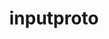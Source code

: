 ---
title: "inputproto"
layout: cache
categories: [package, develop]
meta: {"compilers": ["gcc@11.1.0", "gcc@11.4.0", "gcc@13.2.0", "gcc@9.4.0", "intel-oneapi-compilers@2025.1.0"], "num_specs": 68, "num_specs_by_stack": {"data-vis-sdk": 17, "e4s": 1, "e4s-oneapi": 19, "e4s-rocm-external": 16, "hep": 17, "ml-linux-x86_64-rocm": 1, "root": 68}, "oss": ["ubuntu20.04", "ubuntu22.04", "ubuntu24.04"], "platforms": ["linux"], "stacks": ["data-vis-sdk", "e4s", "e4s-oneapi", "e4s-rocm-external", "hep", "ml-linux-x86_64-rocm", "root"], "targets": ["x86_64_v3"], "versions": ["2.3.2"]}
spec_details: [{"compiler": "intel-oneapi-compilers@2025.1.0", "hash": "2v34zpvh4kgzpsb27oozmqax5grq6ihk", "os": "ubuntu22.04", "platform": "linux", "size": "-", "stacks": ["e4s-oneapi", "root"], "target": "x86_64_v3", "variants": ["build_system=autotools"], "versions": ["2.3.2"]}, {"compiler": "gcc@11.4.0", "hash": "32ggt5okxwp6rhy7doa5inpezfyez3x5", "os": "ubuntu22.04", "platform": "linux", "size": "-", "stacks": ["e4s-rocm-external", "hep", "root"], "target": "x86_64_v3", "variants": ["build_system=autotools"], "versions": ["2.3.2"]}, {"compiler": "gcc@11.1.0", "hash": "34fo4gpelgdu4cadgds2ctesz423godh", "os": "ubuntu20.04", "platform": "linux", "size": "-", "stacks": ["data-vis-sdk", "root"], "target": "x86_64_v3", "variants": ["build_system=autotools"], "versions": ["2.3.2"]}, {"compiler": "gcc@9.4.0", "hash": "3f57b7m5dajiwmeifunyg44gjo3dzjl7", "os": "ubuntu20.04", "platform": "linux", "size": "-", "stacks": ["data-vis-sdk", "root"], "target": "x86_64_v3", "variants": ["build_system=autotools"], "versions": ["2.3.2"]}, {"compiler": "intel-oneapi-compilers@2025.1.0", "hash": "3fmvx266xqkkn37s74dytcgmfwxbtgqm", "os": "ubuntu22.04", "platform": "linux", "size": "-", "stacks": ["e4s-oneapi", "root"], "target": "x86_64_v3", "variants": ["build_system=autotools"], "versions": ["2.3.2"]}, {"compiler": "gcc@13.2.0", "hash": "3igjjuhevx3mvp7t5bkhsmt4gbvm2ylk", "os": "ubuntu24.04", "platform": "linux", "size": "-", "stacks": ["root"], "target": "x86_64_v3", "variants": ["build_system=autotools"], "versions": ["2.3.2"]}, {"compiler": "gcc@11.1.0", "hash": "3jnxykto5risyfsro33n7lhunrgjihk6", "os": "ubuntu20.04", "platform": "linux", "size": "-", "stacks": ["data-vis-sdk", "root"], "target": "x86_64_v3", "variants": ["build_system=autotools"], "versions": ["2.3.2"]}, {"compiler": "intel-oneapi-compilers@2025.1.0", "hash": "3xy5bc7l7rfiljbzeymb7h6mjeiv4db4", "os": "ubuntu22.04", "platform": "linux", "size": "-", "stacks": ["e4s-oneapi", "root"], "target": "x86_64_v3", "variants": ["build_system=autotools"], "versions": ["2.3.2"]}, {"compiler": "gcc@11.4.0", "hash": "4cz6hzga5xnynk6hzrt6rspyhi74axlq", "os": "ubuntu22.04", "platform": "linux", "size": "-", "stacks": ["e4s-rocm-external", "hep", "root"], "target": "x86_64_v3", "variants": ["build_system=autotools"], "versions": ["2.3.2"]}, {"compiler": "gcc@11.1.0", "hash": "52whxizpgxizrx5hg43ot2hzlpignlra", "os": "ubuntu20.04", "platform": "linux", "size": "-", "stacks": ["data-vis-sdk", "root"], "target": "x86_64_v3", "variants": ["build_system=autotools"], "versions": ["2.3.2"]}, {"compiler": "intel-oneapi-compilers@2025.1.0", "hash": "5edn3drw6pysi4jabfkk3ndgz3s6tuhq", "os": "ubuntu22.04", "platform": "linux", "size": "-", "stacks": ["e4s-oneapi", "root"], "target": "x86_64_v3", "variants": ["build_system=autotools"], "versions": ["2.3.2"]}, {"compiler": "intel-oneapi-compilers@2025.1.0", "hash": "5nd6qareorquqh4e4yb7dqr64idun6mb", "os": "ubuntu22.04", "platform": "linux", "size": "-", "stacks": ["e4s-oneapi", "root"], "target": "x86_64_v3", "variants": ["build_system=autotools"], "versions": ["2.3.2"]}, {"compiler": "gcc@11.1.0", "hash": "5rqtilwairqvvzysk2kiwd3oqwrjskge", "os": "ubuntu20.04", "platform": "linux", "size": "-", "stacks": ["data-vis-sdk", "root"], "target": "x86_64_v3", "variants": ["build_system=autotools"], "versions": ["2.3.2"]}, {"compiler": "gcc@13.2.0", "hash": "5yu35pktlhkirhgux644rms6lhliibj5", "os": "ubuntu24.04", "platform": "linux", "size": "-", "stacks": ["root"], "target": "x86_64_v3", "variants": ["build_system=autotools"], "versions": ["2.3.2"]}, {"compiler": "gcc@11.1.0", "hash": "5yxkfkibfu3rmkwzw7eesm6wanxgginc", "os": "ubuntu20.04", "platform": "linux", "size": "-", "stacks": ["data-vis-sdk", "root"], "target": "x86_64_v3", "variants": ["build_system=autotools"], "versions": ["2.3.2"]}, {"compiler": "gcc@11.4.0", "hash": "6e2o6y3pdxegnwqktjmcb5jemu2gbvek", "os": "ubuntu22.04", "platform": "linux", "size": "-", "stacks": ["e4s-rocm-external", "hep", "root"], "target": "x86_64_v3", "variants": ["build_system=autotools"], "versions": ["2.3.2"]}, {"compiler": "gcc@11.1.0", "hash": "6kmobmwhixsbrqey2p7qpp6ux5qcd5yb", "os": "ubuntu20.04", "platform": "linux", "size": "-", "stacks": ["data-vis-sdk", "root"], "target": "x86_64_v3", "variants": ["build_system=autotools"], "versions": ["2.3.2"]}, {"compiler": "gcc@11.4.0", "hash": "7zoeml3hcihmgzmkt5766kngmh7cdaup", "os": "ubuntu22.04", "platform": "linux", "size": "-", "stacks": ["e4s-rocm-external", "hep", "root"], "target": "x86_64_v3", "variants": ["build_system=autotools"], "versions": ["2.3.2"]}, {"compiler": "intel-oneapi-compilers@2025.1.0", "hash": "a7cbqvztsywdbnnm6kosxb4colgel6fb", "os": "ubuntu22.04", "platform": "linux", "size": "-", "stacks": ["e4s-oneapi", "root"], "target": "x86_64_v3", "variants": ["build_system=autotools"], "versions": ["2.3.2"]}, {"compiler": "gcc@11.1.0", "hash": "adiswxntb4igyyguqvuzdxhofhmaifqb", "os": "ubuntu20.04", "platform": "linux", "size": "-", "stacks": ["data-vis-sdk", "root"], "target": "x86_64_v3", "variants": ["build_system=autotools"], "versions": ["2.3.2"]}, {"compiler": "gcc@13.2.0", "hash": "aldnxxc5fx2ssndryvz44uyarsiwjzep", "os": "ubuntu24.04", "platform": "linux", "size": "-", "stacks": ["root"], "target": "x86_64_v3", "variants": ["build_system=autotools"], "versions": ["2.3.2"]}, {"compiler": "intel-oneapi-compilers@2025.1.0", "hash": "aograkj6fnex2xilflpymvs6vhjnr76f", "os": "ubuntu22.04", "platform": "linux", "size": "-", "stacks": ["e4s-oneapi", "root"], "target": "x86_64_v3", "variants": ["build_system=autotools"], "versions": ["2.3.2"]}, {"compiler": "gcc@11.4.0", "hash": "bq6vhxmlksp6makvfy5bjzlvvgxbu24p", "os": "ubuntu22.04", "platform": "linux", "size": "-", "stacks": ["e4s-rocm-external", "hep", "root"], "target": "x86_64_v3", "variants": ["build_system=autotools"], "versions": ["2.3.2"]}, {"compiler": "gcc@11.1.0", "hash": "brxzalweiobpph6f6je4pt2qaguc4tdy", "os": "ubuntu20.04", "platform": "linux", "size": "-", "stacks": ["data-vis-sdk", "root"], "target": "x86_64_v3", "variants": ["build_system=autotools"], "versions": ["2.3.2"]}, {"compiler": "gcc@13.2.0", "hash": "c4zqtt46uksfahp7y4n5ivxocbqnulaa", "os": "ubuntu24.04", "platform": "linux", "size": "-", "stacks": ["hep", "root"], "target": "x86_64_v3", "variants": ["build_system=autotools"], "versions": ["2.3.2"]}, {"compiler": "intel-oneapi-compilers@2025.1.0", "hash": "cafrxt3xiwgadtrn3a7y6phecg4cp63l", "os": "ubuntu22.04", "platform": "linux", "size": "-", "stacks": ["e4s-oneapi", "root"], "target": "x86_64_v3", "variants": ["build_system=autotools"], "versions": ["2.3.2"]}, {"compiler": "gcc@11.4.0", "hash": "cmux7j5evvqzbnq2k7ozr7zbrubvmget", "os": "ubuntu22.04", "platform": "linux", "size": "-", "stacks": ["e4s-rocm-external", "hep", "root"], "target": "x86_64_v3", "variants": ["build_system=autotools"], "versions": ["2.3.2"]}, {"compiler": "intel-oneapi-compilers@2025.1.0", "hash": "ddjcxjhkj7tpar2fb5tmm42lx3srgz76", "os": "ubuntu22.04", "platform": "linux", "size": "-", "stacks": ["e4s-oneapi", "root"], "target": "x86_64_v3", "variants": ["build_system=autotools"], "versions": ["2.3.2"]}, {"compiler": "gcc@11.4.0", "hash": "diqo6aacprdkhy6vprdighfhdzveynyn", "os": "ubuntu22.04", "platform": "linux", "size": "-", "stacks": ["e4s-rocm-external", "hep", "root"], "target": "x86_64_v3", "variants": ["build_system=autotools"], "versions": ["2.3.2"]}, {"compiler": "gcc@13.2.0", "hash": "dpdxeintl2iqlew7wmtdhg34ua3f7chr", "os": "ubuntu24.04", "platform": "linux", "size": "-", "stacks": ["root"], "target": "x86_64_v3", "variants": ["build_system=autotools"], "versions": ["2.3.2"]}, {"compiler": "gcc@11.4.0", "hash": "e26nchoptcsll2mqxq3bloeqfguckasx", "os": "ubuntu22.04", "platform": "linux", "size": "-", "stacks": ["e4s-rocm-external", "hep", "root"], "target": "x86_64_v3", "variants": ["build_system=autotools"], "versions": ["2.3.2"]}, {"compiler": "gcc@11.4.0", "hash": "eimhkaxadongdly72g7tokv7vcznzt6v", "os": "ubuntu22.04", "platform": "linux", "size": "-", "stacks": ["e4s-rocm-external", "hep", "root"], "target": "x86_64_v3", "variants": ["build_system=autotools"], "versions": ["2.3.2"]}, {"compiler": "gcc@11.1.0", "hash": "fyn2tlc4veyu6hescxsye2coq2msyfoj", "os": "ubuntu20.04", "platform": "linux", "size": "-", "stacks": ["data-vis-sdk", "root"], "target": "x86_64_v3", "variants": ["build_system=autotools"], "versions": ["2.3.2"]}, {"compiler": "intel-oneapi-compilers@2025.1.0", "hash": "g6465ehnekbnvrcsn6b7aqqtx44wbfy2", "os": "ubuntu22.04", "platform": "linux", "size": "-", "stacks": ["e4s-oneapi", "root"], "target": "x86_64_v3", "variants": ["build_system=autotools"], "versions": ["2.3.2"]}, {"compiler": "gcc@13.2.0", "hash": "gdnjoedvp3g7c4scfefxud6hwbojnwpn", "os": "ubuntu24.04", "platform": "linux", "size": "-", "stacks": ["root"], "target": "x86_64_v3", "variants": ["build_system=autotools"], "versions": ["2.3.2"]}, {"compiler": "gcc@11.1.0", "hash": "gjrbdqblrk6c4ymdk4hp2naimghwbak7", "os": "ubuntu20.04", "platform": "linux", "size": "-", "stacks": ["data-vis-sdk", "root"], "target": "x86_64_v3", "variants": ["build_system=autotools"], "versions": ["2.3.2"]}, {"compiler": "intel-oneapi-compilers@2025.1.0", "hash": "hhrrqnleiop2ygnkxvzpgi67gn5i4rjq", "os": "ubuntu22.04", "platform": "linux", "size": "-", "stacks": ["e4s-oneapi", "root"], "target": "x86_64_v3", "variants": ["build_system=autotools"], "versions": ["2.3.2"]}, {"compiler": "gcc@11.4.0", "hash": "ihsgfgohue2wxveh56ayrhm4bs2jtans", "os": "ubuntu22.04", "platform": "linux", "size": "-", "stacks": ["e4s-rocm-external", "hep", "root"], "target": "x86_64_v3", "variants": ["build_system=autotools"], "versions": ["2.3.2"]}, {"compiler": "gcc@11.1.0", "hash": "jhudorzywonuxhcxnf6sirucvcopwo6b", "os": "ubuntu20.04", "platform": "linux", "size": "-", "stacks": ["data-vis-sdk", "root"], "target": "x86_64_v3", "variants": ["build_system=autotools"], "versions": ["2.3.2"]}, {"compiler": "intel-oneapi-compilers@2025.1.0", "hash": "jxebbljrsk46vt65wt43irjiukujkzgk", "os": "ubuntu22.04", "platform": "linux", "size": "-", "stacks": ["e4s-oneapi", "root"], "target": "x86_64_v3", "variants": ["build_system=autotools"], "versions": ["2.3.2"]}, {"compiler": "gcc@11.4.0", "hash": "kfbyt774h72wxq6rwhooi6ejyuj6btsc", "os": "ubuntu22.04", "platform": "linux", "size": "-", "stacks": ["e4s-rocm-external", "hep", "root"], "target": "x86_64_v3", "variants": ["build_system=autotools"], "versions": ["2.3.2"]}, {"compiler": "intel-oneapi-compilers@2025.1.0", "hash": "kw4xd4bwc5rpzxynq5laaq3ttqwd7oyq", "os": "ubuntu22.04", "platform": "linux", "size": "-", "stacks": ["e4s-oneapi", "root"], "target": "x86_64_v3", "variants": ["build_system=autotools"], "versions": ["2.3.2"]}, {"compiler": "intel-oneapi-compilers@2025.1.0", "hash": "lat5am3bot2xxtp4svjosho65falr4l4", "os": "ubuntu22.04", "platform": "linux", "size": "-", "stacks": ["e4s-oneapi", "root"], "target": "x86_64_v3", "variants": ["build_system=autotools"], "versions": ["2.3.2"]}, {"compiler": "intel-oneapi-compilers@2025.1.0", "hash": "nace4gut5zr5pibyavuwhnldyw5v7vge", "os": "ubuntu22.04", "platform": "linux", "size": "-", "stacks": ["e4s-oneapi", "root"], "target": "x86_64_v3", "variants": ["build_system=autotools"], "versions": ["2.3.2"]}, {"compiler": "gcc@11.1.0", "hash": "nh5itnayhefd256aon634ndc43tup3wz", "os": "ubuntu20.04", "platform": "linux", "size": "-", "stacks": ["data-vis-sdk", "root"], "target": "x86_64_v3", "variants": ["build_system=autotools"], "versions": ["2.3.2"]}, {"compiler": "gcc@13.2.0", "hash": "oae2izfwpzuzmkmz2ycsinmbbobu5bfr", "os": "ubuntu24.04", "platform": "linux", "size": "-", "stacks": ["root"], "target": "x86_64_v3", "variants": ["build_system=autotools"], "versions": ["2.3.2"]}, {"compiler": "gcc@11.1.0", "hash": "pqntsm5pucmib7o2itdvbaugk3ut5v3h", "os": "ubuntu20.04", "platform": "linux", "size": "-", "stacks": ["data-vis-sdk", "root"], "target": "x86_64_v3", "variants": ["build_system=autotools"], "versions": ["2.3.2"]}, {"compiler": "gcc@13.2.0", "hash": "qizrayrav3uw5tfhko3ubmemobou64ah", "os": "ubuntu24.04", "platform": "linux", "size": "-", "stacks": ["root"], "target": "x86_64_v3", "variants": ["build_system=autotools"], "versions": ["2.3.2"]}, {"compiler": "gcc@11.4.0", "hash": "rmljeuj5vekehicqxmvevfazoys3dtqb", "os": "ubuntu22.04", "platform": "linux", "size": "-", "stacks": ["e4s-rocm-external", "hep", "root"], "target": "x86_64_v3", "variants": ["build_system=autotools"], "versions": ["2.3.2"]}, {"compiler": "gcc@11.1.0", "hash": "rnmqavajqnpchf7ofzf5mu2gmjuescvw", "os": "ubuntu20.04", "platform": "linux", "size": "-", "stacks": ["data-vis-sdk", "root"], "target": "x86_64_v3", "variants": ["build_system=autotools"], "versions": ["2.3.2"]}, {"compiler": "gcc@13.2.0", "hash": "sh6twkqdqjprzoddu47jvxhgfuj43alr", "os": "ubuntu24.04", "platform": "linux", "size": "-", "stacks": ["root"], "target": "x86_64_v3", "variants": ["build_system=autotools"], "versions": ["2.3.2"]}, {"compiler": "gcc@11.1.0", "hash": "sqq43qxajnxgocysrpbxm3dcsmrhuqmn", "os": "ubuntu20.04", "platform": "linux", "size": "-", "stacks": ["data-vis-sdk", "root"], "target": "x86_64_v3", "variants": ["build_system=autotools"], "versions": ["2.3.2"]}, {"compiler": "intel-oneapi-compilers@2025.1.0", "hash": "sv4232yuuhjphrbq5pzntluzavz66dez", "os": "ubuntu22.04", "platform": "linux", "size": "-", "stacks": ["e4s-oneapi", "root"], "target": "x86_64_v3", "variants": ["build_system=autotools"], "versions": ["2.3.2"]}, {"compiler": "intel-oneapi-compilers@2025.1.0", "hash": "t7zwk3dwi6r3wuyntatozbuvvr5jjxri", "os": "ubuntu22.04", "platform": "linux", "size": "-", "stacks": ["e4s-oneapi", "root"], "target": "x86_64_v3", "variants": ["build_system=autotools"], "versions": ["2.3.2"]}, {"compiler": "gcc@13.2.0", "hash": "ufihdpagnrr7k4yf7utfa5jqhtmrgkob", "os": "ubuntu24.04", "platform": "linux", "size": "-", "stacks": ["root"], "target": "x86_64_v3", "variants": ["build_system=autotools"], "versions": ["2.3.2"]}, {"compiler": "intel-oneapi-compilers@2025.1.0", "hash": "updjumjznnkbwuk62jgh7cfy6hyg23qb", "os": "ubuntu22.04", "platform": "linux", "size": "-", "stacks": ["e4s-oneapi", "root"], "target": "x86_64_v3", "variants": ["build_system=autotools"], "versions": ["2.3.2"]}, {"compiler": "gcc@11.4.0", "hash": "vahyflfdbzrwx2vzvw7dsej5vsdbieds", "os": "ubuntu22.04", "platform": "linux", "size": "-", "stacks": ["e4s-rocm-external", "hep", "root"], "target": "x86_64_v3", "variants": ["build_system=autotools"], "versions": ["2.3.2"]}, {"compiler": "gcc@13.2.0", "hash": "vbfahinkjl7c6zqkqybb57hyfppn32ah", "os": "ubuntu24.04", "platform": "linux", "size": "-", "stacks": ["root"], "target": "x86_64_v3", "variants": ["build_system=autotools"], "versions": ["2.3.2"]}, {"compiler": "gcc@13.2.0", "hash": "wgqgm5e2ezjzwde26kcnsgbb27s6icuy", "os": "ubuntu24.04", "platform": "linux", "size": "-", "stacks": ["root"], "target": "x86_64_v3", "variants": ["build_system=autotools"], "versions": ["2.3.2"]}, {"compiler": "gcc@11.1.0", "hash": "whndmi3fzrrnrvq456o2ubl5gbc4gffo", "os": "ubuntu20.04", "platform": "linux", "size": "-", "stacks": ["data-vis-sdk", "root"], "target": "x86_64_v3", "variants": ["build_system=autotools"], "versions": ["2.3.2"]}, {"compiler": "gcc@13.2.0", "hash": "wvuvkjvgrwweqvnbwfibw4ufgtncxmb6", "os": "ubuntu24.04", "platform": "linux", "size": "-", "stacks": ["root"], "target": "x86_64_v3", "variants": ["build_system=autotools"], "versions": ["2.3.2"]}, {"compiler": "intel-oneapi-compilers@2025.1.0", "hash": "wy2pmosm5wmwkfxui35qqnvumn5eoaat", "os": "ubuntu22.04", "platform": "linux", "size": "-", "stacks": ["e4s-oneapi", "root"], "target": "x86_64_v3", "variants": ["build_system=autotools"], "versions": ["2.3.2"]}, {"compiler": "gcc@11.4.0", "hash": "wzc3yr4hykfe7ff3jt36fvdz2rowvbmu", "os": "ubuntu22.04", "platform": "linux", "size": "-", "stacks": ["e4s-rocm-external", "hep", "root"], "target": "x86_64_v3", "variants": ["build_system=autotools"], "versions": ["2.3.2"]}, {"compiler": "gcc@11.4.0", "hash": "xaotrtohcljq5itdhp62yfr6fxaved2a", "os": "ubuntu22.04", "platform": "linux", "size": "-", "stacks": ["e4s", "e4s-rocm-external", "root"], "target": "x86_64_v3", "variants": ["build_system=autotools"], "versions": ["2.3.2"]}, {"compiler": "gcc@11.4.0", "hash": "y3knm3qdu4ysdbz463c6kmyzz4z7y2pz", "os": "ubuntu22.04", "platform": "linux", "size": "-", "stacks": ["e4s-rocm-external", "hep", "root"], "target": "x86_64_v3", "variants": ["build_system=autotools"], "versions": ["2.3.2"]}, {"compiler": "gcc@13.2.0", "hash": "y5ygxrtv4w7s7xaflvg65yguiqlztzzq", "os": "ubuntu24.04", "platform": "linux", "size": "-", "stacks": ["hep", "ml-linux-x86_64-rocm", "root"], "target": "x86_64_v3", "variants": ["build_system=autotools"], "versions": ["2.3.2"]}, {"compiler": "gcc@13.2.0", "hash": "yau6dzvcqeaakoqyfcohd5ilqzpkpy43", "os": "ubuntu24.04", "platform": "linux", "size": "-", "stacks": ["root"], "target": "x86_64_v3", "variants": ["build_system=autotools"], "versions": ["2.3.2"]}, {"compiler": "gcc@13.2.0", "hash": "ykxz5ljqluw4nycjwgux2dsz2iduygpr", "os": "ubuntu24.04", "platform": "linux", "size": "-", "stacks": ["root"], "target": "x86_64_v3", "variants": ["build_system=autotools"], "versions": ["2.3.2"]}]
---